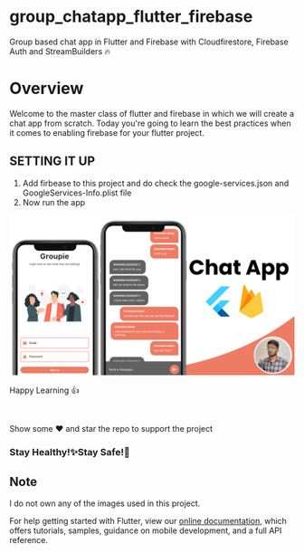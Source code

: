 # group_chatapp_flutter_firebase
Group based chat app in Flutter and Firebase with Cloudfirestore, Firebase Auth and StreamBuilders 🔥

# Overview
Welcome to the master class of flutter and firebase in which we will create a chat app from scratch. Today you're going to learn the best practices when it comes to enabling firebase for your flutter project.



 
 ## SETTING IT UP
 1. Add firbease to this project and do check the google-services.json and GoogleServices-Info.plist file
 2. Now run the app 
 
 


![App UI](gitimages/chatapp.png)

Happy Learning 👍

<br>
 

Show some :heart: and star the repo to support the project



<h3>Stay Healthy!✨Stay Safe!🖖</h3>
 

## Note
 I do not own any of the images used in this project.

For help getting started with Flutter, view our
[online documentation](https://flutter.dev/docs), which offers tutorials,
samples, guidance on mobile development, and a full API reference.



